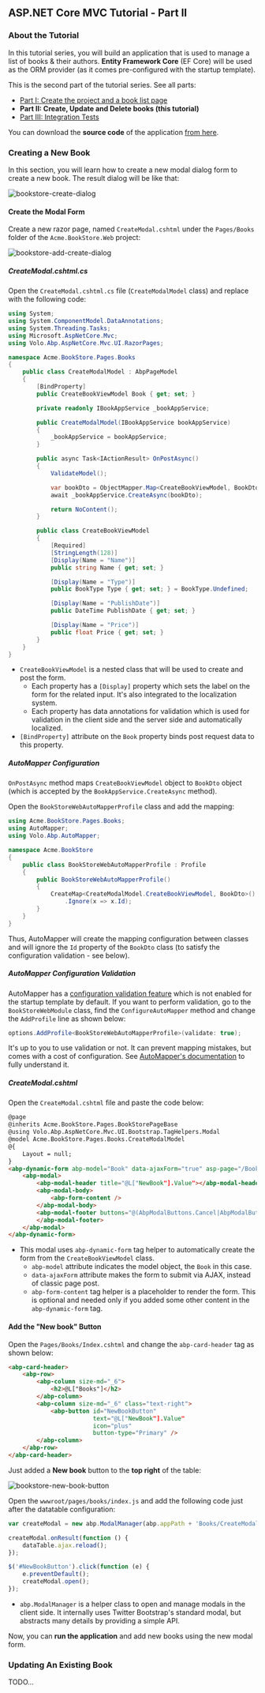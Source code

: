 ## ASP.NET Core MVC Tutorial - Part II

### About the Tutorial

In this tutorial series, you will build an application that is used to manage a list of books & their authors. **Entity Framework Core** (EF Core) will be used as the ORM provider (as it comes pre-configured with the startup template).

This is the second part of the tutorial series. See all parts:

* [Part I: Create the project and a book list page](Part-I.md)
* **Part II: Create, Update and Delete books (this tutorial)**
* [Part III: Integration Tests](Part-III.md)

You can download the **source code** of the application [from here](https://github.com/volosoft/abp/tree/master/samples/BookStore).

### Creating a New Book

In this section, you will learn how to create a new modal dialog form to create a new book. The result dialog will be like that:

![bookstore-create-dialog](../../images/bookstore-create-dialog.png)

#### Create the Modal Form

Create a new razor page, named `CreateModal.cshtml` under the `Pages/Books` folder of the `Acme.BookStore.Web` project:

![bookstore-add-create-dialog](../../images/bookstore-add-create-dialog.png)

##### CreateModal.cshtml.cs

Open the `CreateModal.cshtml.cs` file (`CreateModalModel` class) and replace with the following code:

````C#
using System;
using System.ComponentModel.DataAnnotations;
using System.Threading.Tasks;
using Microsoft.AspNetCore.Mvc;
using Volo.Abp.AspNetCore.Mvc.UI.RazorPages;

namespace Acme.BookStore.Pages.Books
{
    public class CreateModalModel : AbpPageModel
    {
        [BindProperty]
        public CreateBookViewModel Book { get; set; }

        private readonly IBookAppService _bookAppService;

        public CreateModalModel(IBookAppService bookAppService)
        {
            _bookAppService = bookAppService;
        }

        public async Task<IActionResult> OnPostAsync()
        {
            ValidateModel();

            var bookDto = ObjectMapper.Map<CreateBookViewModel, BookDto>(Book);
            await _bookAppService.CreateAsync(bookDto);

            return NoContent();
        }

        public class CreateBookViewModel
        {
            [Required]
            [StringLength(128)]
            [Display(Name = "Name")]
            public string Name { get; set; }

            [Display(Name = "Type")]
            public BookType Type { get; set; } = BookType.Undefined;

            [Display(Name = "PublishDate")]
            public DateTime PublishDate { get; set; }

            [Display(Name = "Price")]
            public float Price { get; set; }
        }
    }
}
````

* `CreateBookViewModel` is a nested class that will be used to create and post the form.
  * Each property has a `[Display]` property which sets the label on the form for the related input. It's also integrated to the localization system.
  * Each property has data annotations for validation which is used for validation in the client side and the server side and automatically localized.
* `[BindProperty]` attribute on the `Book` property binds post request data to this property.

##### AutoMapper Configuration

`OnPostAsync` method maps `CreateBookViewModel` object to `BookDto` object (which is accepted by the `BookAppService.CreateAsync` method).

Open the `BookStoreWebAutoMapperProfile` class and add the mapping:

````C#
using Acme.BookStore.Pages.Books;
using AutoMapper;
using Volo.Abp.AutoMapper;

namespace Acme.BookStore
{
    public class BookStoreWebAutoMapperProfile : Profile
    {
        public BookStoreWebAutoMapperProfile()
        {
            CreateMap<CreateModalModel.CreateBookViewModel, BookDto>()
                .Ignore(x => x.Id);
        }
    }
}

````

Thus, AutoMapper will create the mapping configuration between classes and will ignore the `Id` property of the `BookDto` class (to satisfy the configuration validation - see below).

##### AutoMapper Configuration Validation

AutoMapper has a [configuration validation feature](http://automapper.readthedocs.io/en/latest/Configuration-validation.html) which is not enabled for the startup template by default. If you want to perform validation, go to the `BookStoreWebModule` class, find the `ConfigureAutoMapper` method and change the `AddProfile` line as shown below:

````c#
options.AddProfile<BookStoreWebAutoMapperProfile>(validate: true);
````

It's up to you to use validation or not. It can prevent mapping mistakes, but comes with a cost of configuration. See [AutoMapper's documentation](http://automapper.readthedocs.io/en/latest/Configuration-validation.html) to fully understand it.

##### CreateModal.cshtml

Open the `CreateModal.cshtml` file and paste the code below:

````html
@page
@inherits Acme.BookStore.Pages.BookStorePageBase
@using Volo.Abp.AspNetCore.Mvc.UI.Bootstrap.TagHelpers.Modal
@model Acme.BookStore.Pages.Books.CreateModalModel
@{
    Layout = null;
}
<abp-dynamic-form abp-model="Book" data-ajaxForm="true" asp-page="/Books/CreateModal">
    <abp-modal>
        <abp-modal-header title="@L["NewBook"].Value"></abp-modal-header>
        <abp-modal-body>
            <abp-form-content />
        </abp-modal-body>
        <abp-modal-footer buttons="@(AbpModalButtons.Cancel|AbpModalButtons.Save)">
        </abp-modal-footer>
    </abp-modal>
</abp-dynamic-form>
````

* This modal uses `abp-dynamic-form` tag helper to automatically create the form from the `CreateBookViewModel` class.
  * `abp-model` attribute indicates the model object, the `Book` in this case.
  * `data-ajaxForm` attribute makes the form to submit via AJAX, instead of classic page post.
  * `abp-form-content` tag helper is a placeholder to render the form. This is optional and needed only if you added some other content in the `abp-dynamic-form` tag.

#### Add the "New book" Button

Open the `Pages/Books/Index.cshtml` and change the `abp-card-header` tag as shown below:

````html
<abp-card-header>
    <abp-row>
        <abp-column size-md="_6">
            <h2>@L["Books"]</h2>
        </abp-column>
        <abp-column size-md="_6" class="text-right">
            <abp-button id="NewBookButton"
                        text="@L["NewBook"].Value"
                        icon="plus"
                        button-type="Primary" />
        </abp-column>
    </abp-row>
</abp-card-header>
````

Just added a **New book** button to the **top right** of the table:

![bookstore-new-book-button](../../images/bookstore-new-book-button.png)

Open the `wwwroot/pages/books/index.js` and add the following code just after the datatable configuration:

````js
var createModal = new abp.ModalManager(abp.appPath + 'Books/CreateModal');

createModal.onResult(function () {
    dataTable.ajax.reload();
});

$('#NewBookButton').click(function (e) {
    e.preventDefault();
    createModal.open();
});
````

* `abp.ModalManager` is a helper class to open and manage modals in the client side. It internally uses Twitter Bootstrap's standard modal, but abstracts many details by providing a simple API.

Now, you can **run the application** and add new books using the new modal form.

### Updating An Existing Book

TODO...